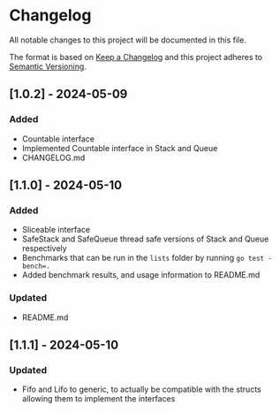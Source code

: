 # Changelog

All notable changes to this project will be documented in this file.
 
The format is based on [Keep a Changelog](http://keepachangelog.com/)
and this project adheres to [Semantic Versioning](http://semver.org/).

## [1.0.2] - 2024-05-09

### Added

- Countable interface
- Implemented Countable interface in Stack and Queue
- CHANGELOG.md

## [1.1.0] - 2024-05-10

### Added

- Sliceable interface
- SafeStack and SafeQueue thread safe versions of Stack and Queue respectively
- Benchmarks that can be run in the `lists` folder by running `go test -bench=.`
- Added benchmark results, and usage information to README.md

### Updated

- README.md

## [1.1.1] - 2024-05-10

### Updated

- Fifo and Lifo to generic, to actually be compatible with the structs allowing them to implement the interfaces